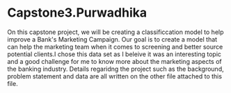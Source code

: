 # Capstone3.Purwadhika

On this capstone project, we will be creating a classificcation model to help improve a Bank's Marketing Campaign. Our goal is to create a model that can help the marketing team when it comes to screening and better source potential clients.I chose this data set as I beleive it was an interesting topic and a good challenge for me to know more about the marketing aspects of the banking industry. Details regaridng the project such as the background, problem statement and data are all written on the other file attached to this file.
